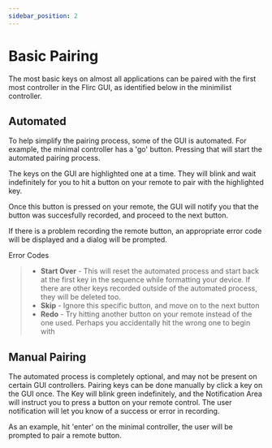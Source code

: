 ```yaml
---
sidebar_position: 2
---
```


# Basic Pairing

The most basic keys on almost all applications can be paired with the first most controller in the Flirc GUI, as identified below in the minimilist controller.

## Automated

To help simplify the pairing process, some of the GUI is automated. For example, the minimal controller has a 'go' button. Pressing that will start the automated pairing process.

The keys on the GUI are highlighted one at a time. They will blink and wait indefinitely for you to hit a button on your remote to pair with the highlighted key.

Once this button is pressed on your remote, the GUI will notify you that the button was succesfully recorded, and proceed to the next button.

If there is a problem recording the remote button, an appropriate error code will be displayed and a dialog will be prompted.

Error Codes


> - **Start Over** - This will reset the automated process and start back at the first key in the sequence while formatting your device. If there are other keys recorded outside of the automated process, they will be deleted too. 
> - **Skip** - Ignore this specific button, and move on to the next button 
> - **Redo** - Try hitting another button on your remote instead of the one used. Perhaps you accidentally hit the wrong one to begin with

## Manual Pairing

The automated process is completely optional, and may not be present on certain GUI controllers. Pairing keys can be done manually by click a key on the GUI once. The Key will blink green indefinitely, and the Notification Area will instruct you to press a button on your remote control. The user notification will let you know of a success or error in recording.

As an example, hit 'enter' on the minimal controller, the user will be prompted to pair a remote button.

